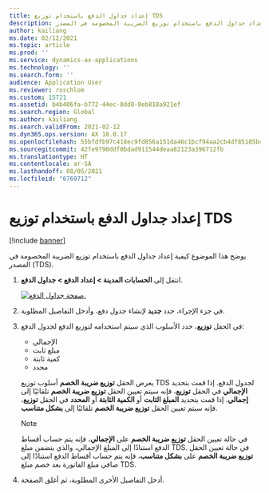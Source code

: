 ```yaml
---
title: إعداد جداول الدفع باستخدام توزيع TDS
description: يوضح هذا الموضوع كيفية إعداد جداول الدفع باستخدام توزيع الضريبة المخصومة في المصدر (TDS).
author: kailiang
ms.date: 02/12/2021
ms.topic: article
ms.prod: ''
ms.service: dynamics-ax-applications
ms.technology: ''
ms.search.form: ''
audience: Application User
ms.reviewer: roschlom
ms.custom: 15721
ms.assetid: b4b406fa-b772-44ec-8dd8-8eb818a921ef
ms.search.region: Global
ms.author: kailiang
ms.search.validFrom: 2021-02-12
ms.dyn365.ops.version: AX 10.0.17
ms.openlocfilehash: 55bfdfb97c418ec9fd856a151da46c1bcf94aa2cb4df85185b47f722d8526ef2
ms.sourcegitcommit: 42fe9790ddf0bdad911544deaa82123a396712fb
ms.translationtype: HT
ms.contentlocale: ar-SA
ms.lasthandoff: 08/05/2021
ms.locfileid: "6769712"
---
```

# <a name="set-up-payment-schedules-with-tds-allocation"></a>إعداد جداول الدفع باستخدام توزيع TDS

[!include [banner](../includes/banner.md)]

يوضح هذا الموضوع كيفية إعداد جداول الدفع باستخدام توزيع الضريبة المخصومة في المصدر (TDS).

1. انتقل إلى **الحسابات المدينة \> إعداد الدفع \> جداول الدفع**.

    [![صفحة جداول الدفع.](./media/apac-ind-TDS-27.png)](./media/apac-ind-TDS-27.png)

2. في جزء الإجراء، حدد **جديد** لإنشاء جدول دفع، وأدخل التفاصيل المطلوبة.
3. في الحقل **توزيع**، حدد الأسلوب الذي سيتم استخدامه لتوزيع الدفع لجدول الدفع:

    - الإجمالي
    - مبلغ ثابت
    - كمية ثابتة
    - محدد

    يعرض الحقل **توزيع ضريبة الخصم** أسلوب توزيع TDS لجدول الدفع. إذا قمت بتحديد **الإجمالي** في الحقل **توزيع**، فإنه سيتم تعيين الحقل **توزيع ضريبة الخصم** تلقائيًا إلى **إجمالي**. إذا قمت بتحديد **المبلغ الثابت** أو **الكمية الثابتة** أو **المحدد** في الحقل **توزيع**، فإنه سيتم تعيين الحقل  **توزيع ضريبة الخصم**  تلقائيًا إلى **بشكل متناسب**.

    > [!NOTE]
    > في حالة تعيين الحقل **توزيع ضريبة الخصم** على **الإجمالي**، فإنه يتم حساب أقساط الدفع استنادًا إلى المبلغ الإجمالي، والذي يتضمن مبلغ TDS. في حالة تعيين الحقل **توزيع ضريبة الخصم** على **بشكل متناسب**، فإنه يتم حساب أقساط الدفع استنادًا إلى صافي مبلغ الفاتورة بعد خصم مبلغ TDS.

4. أدخل التفاصيل الأخرى المطلوبة، ثم أغلق الصفحة.
